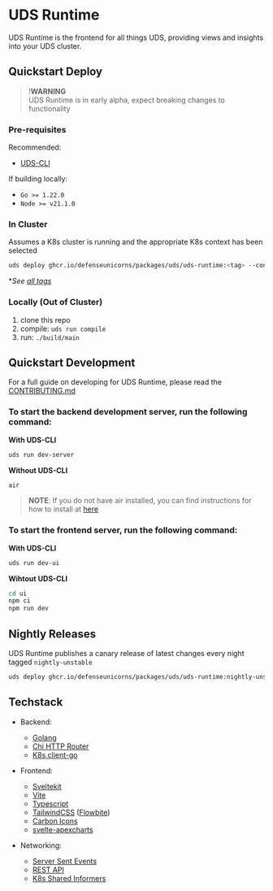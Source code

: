 # UDS Runtime

UDS Runtime is the frontend for all things UDS, providing views and insights into your UDS cluster.

## Quickstart Deploy

> !**WARNING**  
> UDS Runtime is in early alpha, expect breaking changes to functionality

### Pre-requisites

Recommended:
* [UDS-CLI](https://github.com/defenseunicorns/UDS-CLI#install)

If building locally:
* `Go >= 1.22.0`
* `Node >= v21.1.0`

### In Cluster

Assumes a K8s cluster is running and the appropriate K8s context has been selected

```bash
uds deploy ghcr.io/defenseunicorns/packages/uds/uds-runtime:<tag> --confirm
```

**See [all tags](https://github.com/defenseunicorns/uds-runtime/pkgs/container/packages%2Fuds%2Fuds-runtime)*

### Locally (Out of Cluster)

1. clone this repo
1. compile: `uds run compile`
1. run: `./build/main`

## Quickstart Development

For a full guide on developing for UDS Runtime, please read the [CONTRIBUTING.md](./CONTRIBUTING.md)

### To start the backend development server, run the following command:

**With UDS-CLI**
```bash
uds run dev-server
```

**Without UDS-CLI**
```bash
air
```

> **NOTE**: If you do not have air installed, you can find instructions for how to install at [here](https://github.com/air-verse/air)

### To start the frontend server, run the following command:

**With UDS-CLI**
```bash
uds run dev-ui
```

**Wihtout UDS-CLI**
```bash
cd ui
npm ci
npm run dev
```

## Nightly Releases

UDS Runtime publishes a canary release of latest changes every night tagged `nightly-unstable`

```bash
uds deploy ghcr.io/defenseunicorns/packages/uds/uds-runtime:nightly-unstable
```

## Techstack

- Backend:

  - [Golang](https://go.dev/)
  - [Chi HTTP Router](https://github.com/go-chi/chi)
  - [K8s client-go](https://github.com/kubernetes/client-go)

- Frontend:

  - [Sveltekit](https://kit.svelte.dev/)
  - [Vite](https://vitejs.dev/)
  - [Typescript](https://typescriptlang.org/)
  - [TailwindCSS](https://tailwindcss.com/) ([Flowbite](https://flowbite.com/))
  - [Carbon Icons](https://www.carbondesignsystem.com/guidelines/icons/library)
  - [svelte-apexcharts](https://github.com/bn3t/svelte-apexcharts)

- Networking:

  - [Server Sent Events](https://developer.mozilla.org/en-US/docs/Web/API/Server-sent_events)
  - [REST API](https://restfulapi.net/)
  - [K8s Shared Informers](https://pkg.go.dev/k8s.io/client-go/informers)
